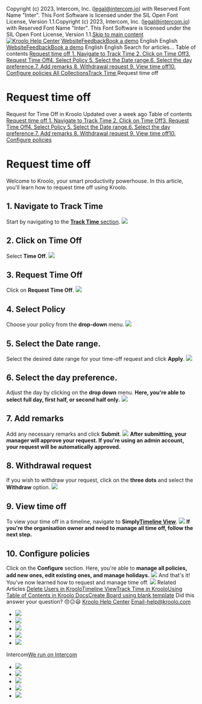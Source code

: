 Copyright (c) 2023, Intercom, Inc. (legal@intercom.io) with Reserved Font Name "Inter". This Font Software is licensed under the SIL Open Font License, Version 1.1.Copyright (c) 2023, Intercom, Inc. (legal@intercom.io) with Reserved Font Name "Inter". This Font Software is licensed under the SIL Open Font License, Version 1.1.[Skip to main content](https://help.kroolo.com/en/articles/11363356-request-time-off#main-content)
[![Kroolo Help Center](https://downloads.intercomcdn.com/i/o/h4qkzypg/611116/ee699fbf23fef0f6d8d4f666d84c/37cdcedd14003d8fdcfdeda0a05c09cb)](https://help.kroolo.com/en/)
[Website](https://kroolo.com/)[Feedback](https://kroolo.featurebase.app/)[Book a demo](https://kroolo.com/book-demo)
English
English
[Website](https://kroolo.com/)[Feedback](https://kroolo.featurebase.app/)[Book a demo](https://kroolo.com/book-demo)
English
English
Search for articles...
Table of contents
[Request time off ](https://help.kroolo.com/en/articles/11363356-request-time-off#h_678575a5b9)[1. Navigate to Track Time ](https://help.kroolo.com/en/articles/11363356-request-time-off#h_bff47b841b)[2. Click on Time Off](https://help.kroolo.com/en/articles/11363356-request-time-off#h_426afb93fe)[3. Request Time Off](https://help.kroolo.com/en/articles/11363356-request-time-off#h_0b89f66a35)[4. Select Policy ](https://help.kroolo.com/en/articles/11363356-request-time-off#h_5eeb43f5d2)[5. Select the Date range.](https://help.kroolo.com/en/articles/11363356-request-time-off#h_e6f5ace6c4)[6. Select the day preference.](https://help.kroolo.com/en/articles/11363356-request-time-off#h_c7c0426bf3)[7. Add remarks ](https://help.kroolo.com/en/articles/11363356-request-time-off#h_c24699bf7c)[8. Withdrawal request ](https://help.kroolo.com/en/articles/11363356-request-time-off#h_2de9c4e344)[9. View time off](https://help.kroolo.com/en/articles/11363356-request-time-off#h_062155a86e)[10. Configure policies ](https://help.kroolo.com/en/articles/11363356-request-time-off#h_ea74df2ec8)
[All Collections](https://help.kroolo.com/en/)[Track Time ](https://help.kroolo.com/en/collections/10894327-track-time)
Request time off
# Request time off
Request for Time Off in Kroolo
Updated over a week ago
Table of contents
[Request time off ](https://help.kroolo.com/en/articles/11363356-request-time-off#h_678575a5b9)[1. Navigate to Track Time ](https://help.kroolo.com/en/articles/11363356-request-time-off#h_bff47b841b)[2. Click on Time Off](https://help.kroolo.com/en/articles/11363356-request-time-off#h_426afb93fe)[3. Request Time Off](https://help.kroolo.com/en/articles/11363356-request-time-off#h_0b89f66a35)[4. Select Policy ](https://help.kroolo.com/en/articles/11363356-request-time-off#h_5eeb43f5d2)[5. Select the Date range.](https://help.kroolo.com/en/articles/11363356-request-time-off#h_e6f5ace6c4)[6. Select the day preference.](https://help.kroolo.com/en/articles/11363356-request-time-off#h_c7c0426bf3)[7. Add remarks ](https://help.kroolo.com/en/articles/11363356-request-time-off#h_c24699bf7c)[8. Withdrawal request ](https://help.kroolo.com/en/articles/11363356-request-time-off#h_2de9c4e344)[9. View time off](https://help.kroolo.com/en/articles/11363356-request-time-off#h_062155a86e)[10. Configure policies ](https://help.kroolo.com/en/articles/11363356-request-time-off#h_ea74df2ec8)
# Request time off 
Welcome to Kroolo, your smart productivity powerhouse. In this article, you'll learn how to request time off using Kroolo. 
## **1. Navigate to Track Time**
Start by navigating to the **[Track Time](https://time)**[ section](https://time).
[![](https://downloads.intercomcdn.com/i/o/h4qkzypg/1519331964/5a5c6e151e8890bc8768fd7e6b5e/19c3807d-0aed-441c-a19c-3954741e2dd9.gif?expires=1747842300&signature=796659c8a746ad83b3160a08a7d71232226c3ad30d07a0a6c96e37c187049823&req=dSUmH8p9nIhZXfMW1HO4zcxa7uFdeBo8Xi4Xk7CZhj4iV9vMfww96PcEOT7i%0AanfgimW5qy3OCYMwNeY%3D%0A)](https://downloads.intercomcdn.com/i/o/h4qkzypg/1519331964/5a5c6e151e8890bc8768fd7e6b5e/19c3807d-0aed-441c-a19c-3954741e2dd9.gif?expires=1747842300&signature=796659c8a746ad83b3160a08a7d71232226c3ad30d07a0a6c96e37c187049823&req=dSUmH8p9nIhZXfMW1HO4zcxa7uFdeBo8Xi4Xk7CZhj4iV9vMfww96PcEOT7i%0AanfgimW5qy3OCYMwNeY%3D%0A)
## **2. Click on Time Off**
Select **Time Off**.
[![](https://downloads.intercomcdn.com/i/o/h4qkzypg/1519331968/87d67ad9f0947eca83edb87ed2db/e0928210-2719-4c31-8257-970cf163180f.gif?expires=1747842300&signature=32d4b3274656c001be01df376c6b7ee9a81f3f8b6a821ecda71e1c7df5f28aee&req=dSUmH8p9nIhZUfMW1HO4zbfFvCm6OH4Lia%2Bj6HLVTve8JYgb%2BAKRmB2dKcyA%0Awji6%2FPWRTBpRbGiyTpQ%3D%0A)](https://downloads.intercomcdn.com/i/o/h4qkzypg/1519331968/87d67ad9f0947eca83edb87ed2db/e0928210-2719-4c31-8257-970cf163180f.gif?expires=1747842300&signature=32d4b3274656c001be01df376c6b7ee9a81f3f8b6a821ecda71e1c7df5f28aee&req=dSUmH8p9nIhZUfMW1HO4zbfFvCm6OH4Lia%2Bj6HLVTve8JYgb%2BAKRmB2dKcyA%0Awji6%2FPWRTBpRbGiyTpQ%3D%0A)
## **3.** Request Time Off
Click on **Request Time Off**.
[![](https://downloads.intercomcdn.com/i/o/h4qkzypg/1519331962/5fe2bee159d9bbe6770f05367fc3/d9f77b13-4b6e-4661-a798-7e598f407c74.gif?expires=1747842300&signature=9fd58996776c773cb5cfb7dabb214bcbb0b99b6d0eb9172148ecdf668253dfa1&req=dSUmH8p9nIhZW%2FMW1HO4zVv3uFcwC8GIuEsd3B%2FTqaDz5Nwvwzw5bkxfYyAA%0APnHiCr6aF8Fa15bLsL8%3D%0A)](https://downloads.intercomcdn.com/i/o/h4qkzypg/1519331962/5fe2bee159d9bbe6770f05367fc3/d9f77b13-4b6e-4661-a798-7e598f407c74.gif?expires=1747842300&signature=9fd58996776c773cb5cfb7dabb214bcbb0b99b6d0eb9172148ecdf668253dfa1&req=dSUmH8p9nIhZW%2FMW1HO4zVv3uFcwC8GIuEsd3B%2FTqaDz5Nwvwzw5bkxfYyAA%0APnHiCr6aF8Fa15bLsL8%3D%0A)
## **4. Select Policy**
Choose your policy from the **drop-down** menu.
[![](https://downloads.intercomcdn.com/i/o/h4qkzypg/1519331970/5b886f9dc251be5f4fff455b9501/124282fa-7016-4269-b032-462202e5a3cc.gif?expires=1747842300&signature=10b9927005161a66407fcd41b56b5963a148cfef6ab20b4941d02689afd7daf9&req=dSUmH8p9nIhYWfMW1HO4zWz%2FyATLCLjdaftNYl4HpAhmfXiwyp74D9%2FGRTND%0AWXRBnD9%2BEENVGcxK6NI%3D%0A)](https://downloads.intercomcdn.com/i/o/h4qkzypg/1519331970/5b886f9dc251be5f4fff455b9501/124282fa-7016-4269-b032-462202e5a3cc.gif?expires=1747842300&signature=10b9927005161a66407fcd41b56b5963a148cfef6ab20b4941d02689afd7daf9&req=dSUmH8p9nIhYWfMW1HO4zWz%2FyATLCLjdaftNYl4HpAhmfXiwyp74D9%2FGRTND%0AWXRBnD9%2BEENVGcxK6NI%3D%0A)
## **5.** Select the **Date range**.
Select the desired date range for your time-off request and click **Apply**.
[![](https://downloads.intercomcdn.com/i/o/h4qkzypg/1519331967/38ff245ff564969a546f380eb111/6d5eb85e-5ccb-412b-b19b-8ee76d79db9b.gif?expires=1747842300&signature=96c8ff8ed5c6b2c41ff5c8e1c701ba208c7b2f553ad85443a398962ea6600e93&req=dSUmH8p9nIhZXvMW1HO4zTmacxgAvzRAyRNBM1o2MSvdHas9QULnym3AYc%2B3%0Ath%2B%2BW3jK4Qba1u9k2mo%3D%0A)](https://downloads.intercomcdn.com/i/o/h4qkzypg/1519331967/38ff245ff564969a546f380eb111/6d5eb85e-5ccb-412b-b19b-8ee76d79db9b.gif?expires=1747842300&signature=96c8ff8ed5c6b2c41ff5c8e1c701ba208c7b2f553ad85443a398962ea6600e93&req=dSUmH8p9nIhZXvMW1HO4zTmacxgAvzRAyRNBM1o2MSvdHas9QULnym3AYc%2B3%0Ath%2B%2BW3jK4Qba1u9k2mo%3D%0A)
## **6. Select the day preference.**
Adjust the day by clicking on the **drop down** menu. 
**Here, you're able to select full day, first half, or second half only.**
[![](https://downloads.intercomcdn.com/i/o/h4qkzypg/1519331974/577e4c3caa6ef660ae50faa317f9/8c70f20c-2948-4f76-85ab-8d79d47b8d60.gif?expires=1747842300&signature=6b43a99274abc15ed2f4c5917545df5a25c85e65d7fa88e3b278244bb99f1f09&req=dSUmH8p9nIhYXfMW1HO4zTTeV4ROt9t4xot8ag2NDngJloY4Ed709JiE9FZe%0A6oH3frIDy%2BWR5Oc%2FRhg%3D%0A)](https://downloads.intercomcdn.com/i/o/h4qkzypg/1519331974/577e4c3caa6ef660ae50faa317f9/8c70f20c-2948-4f76-85ab-8d79d47b8d60.gif?expires=1747842300&signature=6b43a99274abc15ed2f4c5917545df5a25c85e65d7fa88e3b278244bb99f1f09&req=dSUmH8p9nIhYXfMW1HO4zTTeV4ROt9t4xot8ag2NDngJloY4Ed709JiE9FZe%0A6oH3frIDy%2BWR5Oc%2FRhg%3D%0A)
## **7. Add remarks**
Add any necessary remarks and click **Submit**.
[![](https://downloads.intercomcdn.com/i/o/h4qkzypg/1519331976/7bf83109f15cb26ba8458864c85b/c87874e1-7512-4586-99ba-72e50f48922a.gif?expires=1747842300&signature=10c092242de782cf20fdb32f7f880e75216badc3e2236f8fa755fbb9d087e3ba&req=dSUmH8p9nIhYX%2FMW1HO4zbwp4iMWslJESFHAWkPPAESL3FBYIXpjNPuEzN1n%0AocymkN38fpk2fwoiRsQ%3D%0A)](https://downloads.intercomcdn.com/i/o/h4qkzypg/1519331976/7bf83109f15cb26ba8458864c85b/c87874e1-7512-4586-99ba-72e50f48922a.gif?expires=1747842300&signature=10c092242de782cf20fdb32f7f880e75216badc3e2236f8fa755fbb9d087e3ba&req=dSUmH8p9nIhYX%2FMW1HO4zbwp4iMWslJESFHAWkPPAESL3FBYIXpjNPuEzN1n%0AocymkN38fpk2fwoiRsQ%3D%0A)
**After submitting, your manager will approve your request. If you're using an admin account, your request will be automatically approved.**
## **8. Withdrawal request**
If you wish to withdraw your request, click on the **three dots** and select the **Withdraw** option.
[![](https://downloads.intercomcdn.com/i/o/h4qkzypg/1519331975/2b1a564ff54d153fc7f8bd9f3c91/c30a6728-aee8-452c-8609-e25cfe9db9b6.gif?expires=1747842300&signature=553410a1903be455a1daaff8aabc89a6981a4c694e692385167ba51ae27d5c51&req=dSUmH8p9nIhYXPMW1HO4zZVkVu9suE%2FmO1qyx3tZr%2F4IPvC%2FjZ%2B65w0yHbaC%0AsBj5gBoz6%2FDFblddGak%3D%0A)](https://downloads.intercomcdn.com/i/o/h4qkzypg/1519331975/2b1a564ff54d153fc7f8bd9f3c91/c30a6728-aee8-452c-8609-e25cfe9db9b6.gif?expires=1747842300&signature=553410a1903be455a1daaff8aabc89a6981a4c694e692385167ba51ae27d5c51&req=dSUmH8p9nIhYXPMW1HO4zZVkVu9suE%2FmO1qyx3tZr%2F4IPvC%2FjZ%2B65w0yHbaC%0AsBj5gBoz6%2FDFblddGak%3D%0A)
## **9. View time off**
To view your time off in a timeline, navigate to **Simply[Timeline View](https://help.kroolo.com/en/articles/9909220-timeline-view)**.
[![](https://downloads.intercomcdn.com/i/o/h4qkzypg/1519331973/b3a866cf50b2e11d3449b86649c7/7369c69b-dc1a-4724-a3b5-5c6f7a0ab784.gif?expires=1747842300&signature=e7311207f6869d21854e014aef6ce0d5d0ed5f8f39f5a95b7e926ff687aeacce&req=dSUmH8p9nIhYWvMW1HO4zZi94NrZ9GVt0CfuVv5eSD6XzdxVWjeMsMUp0pn%2F%0AK8OfEOcE2BACHiaFa1Y%3D%0A)](https://downloads.intercomcdn.com/i/o/h4qkzypg/1519331973/b3a866cf50b2e11d3449b86649c7/7369c69b-dc1a-4724-a3b5-5c6f7a0ab784.gif?expires=1747842300&signature=e7311207f6869d21854e014aef6ce0d5d0ed5f8f39f5a95b7e926ff687aeacce&req=dSUmH8p9nIhYWvMW1HO4zZi94NrZ9GVt0CfuVv5eSD6XzdxVWjeMsMUp0pn%2F%0AK8OfEOcE2BACHiaFa1Y%3D%0A)
**If you're the organisation owner and need to manage all time off, follow the next step.**
## 10. Configure policies 
Click on the **Configure** section. Here, you're able to **manage all policies, add new ones, edit existing ones, and manage holidays.**
[![](https://downloads.intercomcdn.com/i/o/h4qkzypg/1519331971/58ecdcbdf6b73707a3dc111ad958/ee758340-0951-4110-b721-bdca7d9e2bb0.gif?expires=1747842300&signature=48a8d215646ae7e7d0f4f7f9d50847405865c27409705b7585084056940cb519&req=dSUmH8p9nIhYWPMW1HO4zTge6mm5WnCSnqHJClA6MRbarrhUKEi%2BUvvfTT8a%0AmaKS%2Buuy3riVcYGMbUo%3D%0A)](https://downloads.intercomcdn.com/i/o/h4qkzypg/1519331971/58ecdcbdf6b73707a3dc111ad958/ee758340-0951-4110-b721-bdca7d9e2bb0.gif?expires=1747842300&signature=48a8d215646ae7e7d0f4f7f9d50847405865c27409705b7585084056940cb519&req=dSUmH8p9nIhYWPMW1HO4zTge6mm5WnCSnqHJClA6MRbarrhUKEi%2BUvvfTT8a%0AmaKS%2Buuy3riVcYGMbUo%3D%0A)
And that's it! You've now learned how to request and manage time off.
[![](https://downloads.intercomcdn.com/i/o/h4qkzypg/1519349593/2eb40f91d130f63a604b85572fba/cta+2.png?expires=1747842300&signature=f917df3e6413e0be7ab4e52157f2c39d4f8c6977603a84d8e06ecd57b14a0cc7&req=dSUmH8p6lIRWWvMW1HO4za2lt3tmg32ejHG1MdRKRd%2BO3z47poGAdY%2Fk7620%0Aob%2FFwFq%2FnaAmobVuDrY%3D%0A)](https://kroolo.com/)
Related Articles
[Delete Users in Kroolo](https://help.kroolo.com/en/articles/9895539-delete-users-in-kroolo)[Timeline View](https://help.kroolo.com/en/articles/9909220-timeline-view)[Track Time in Kroolo](https://help.kroolo.com/en/articles/10111478-track-time-in-kroolo)[Using Table of Contents in Kroolo Docs](https://help.kroolo.com/en/articles/10299776-using-table-of-contents-in-kroolo-docs)[Create Board using blank template](https://help.kroolo.com/en/articles/10549758-create-board-using-blank-template)
Did this answer your question?
😞😐😃
[Kroolo Help Center](https://help.kroolo.com/en/)
Email-help@kroolo.com
  * [![](https://intercom.help/kroolo/assets/svg/icon:social-facebook/FFFFFF)](https://www.facebook.com/profile.php?id=61553808299270)
  * [![](https://intercom.help/kroolo/assets/svg/icon:social-linkedin/FFFFFF)](https://www.linkedin.com/company/getkroolo)
  * [![](https://intercom.help/kroolo/assets/svg/icon:social-instagram/FFFFFF)](https://www.instagram.com/getkroolo)
  * [![](https://intercom.help/kroolo/assets/svg/icon:social-youtube/FFFFFF)](https://www.youtube.com/@getkroolo/featured)
  * [![](https://intercom.help/kroolo/assets/svg/icon:social-twitter-x/FFFFFF)](https://www.twitter.com/getkroolo)


Intercom[We run on Intercom](https://www.intercom.com/intercom-link?company=Kroolo&solution=customer-support&utm_campaign=intercom-link&utm_content=We+run+on+Intercom&utm_medium=help-center&utm_referrer=https%3A%2F%2Fhelp.kroolo.com%2Fen%2Farticles%2F11363356-request-time-off&utm_source=desktop-web)
  * [![](https://intercom.help/kroolo/assets/svg/icon:social-facebook/FFFFFF)](https://www.facebook.com/profile.php?id=61553808299270)
  * [![](https://intercom.help/kroolo/assets/svg/icon:social-linkedin/FFFFFF)](https://www.linkedin.com/company/getkroolo)
  * [![](https://intercom.help/kroolo/assets/svg/icon:social-instagram/FFFFFF)](https://www.instagram.com/getkroolo)
  * [![](https://intercom.help/kroolo/assets/svg/icon:social-youtube/FFFFFF)](https://www.youtube.com/@getkroolo/featured)
  * [![](https://intercom.help/kroolo/assets/svg/icon:social-twitter-x/FFFFFF)](https://www.twitter.com/getkroolo)


